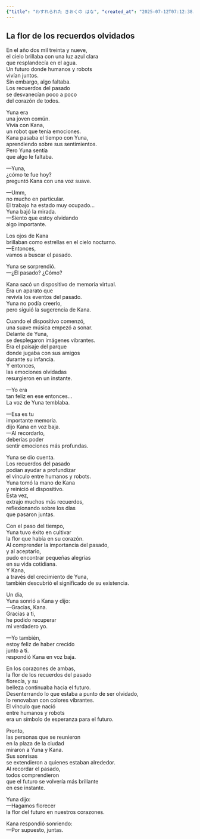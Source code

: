 ```yaml
---
{"title": "わすれられた きおくの はな", "created_at": "2025-07-12T07:12:38.830577+09:00", "pattern_id": 8, "pattern_name": "未来の忘却型", "year": 2039}
---
```


## La flor de los recuerdos olvidados

En el año dos mil treinta y nueve,  
el cielo brillaba con una luz azul clara  
que resplandecía en el agua.  
Un futuro donde humanos y robots  
vivían juntos.  
Sin embargo, algo faltaba.  
Los recuerdos del pasado  
se desvanecían poco a poco  
del corazón de todos.

Yuna era  
una joven común.  
Vivía con Kana,  
un robot que tenía emociones.  
Kana pasaba el tiempo con Yuna,  
aprendiendo sobre sus sentimientos.  
Pero Yuna sentía  
que algo le faltaba.

—Yuna,  
¿cómo te fue hoy?  
preguntó Kana con una voz suave.

—Umm,  
no mucho en particular.  
El trabajo ha estado muy ocupado...  
Yuna bajó la mirada.  
—Siento que estoy olvidando  
algo importante.

Los ojos de Kana  
brillaban como estrellas en el cielo nocturno.  
—Entonces,  
vamos a buscar el pasado.

Yuna se sorprendió.  
—¿El pasado? ¿Cómo?

Kana sacó un dispositivo de memoria virtual.  
Era un aparato que  
revivía los eventos del pasado.  
Yuna no podía creerlo,  
pero siguió la sugerencia de Kana.

Cuando el dispositivo comenzó,  
una suave música empezó a sonar.  
Delante de Yuna,  
se desplegaron imágenes vibrantes.  
Era el paisaje del parque  
donde jugaba con sus amigos  
durante su infancia.  
Y entonces,  
las emociones olvidadas  
resurgieron en un instante.

—Yo era  
tan feliz en ese entonces...  
La voz de Yuna temblaba.

—Esa es tu  
importante memoria.  
dijo Kana en voz baja.  
—Al recordarlo,  
deberías poder  
sentir emociones más profundas.

Yuna se dio cuenta.  
Los recuerdos del pasado  
podían ayudar a profundizar  
el vínculo entre humanos y robots.  
Yuna tomó la mano de Kana  
y reinició el dispositivo.  
Esta vez,  
extrajo muchos más recuerdos,  
reflexionando sobre los días  
que pasaron juntas.

Con el paso del tiempo,  
Yuna tuvo éxito en cultivar  
la flor que había en su corazón.  
Al comprender la importancia del pasado,  
y al aceptarlo,  
pudo encontrar pequeñas alegrías  
en su vida cotidiana.  
Y Kana,  
a través del crecimiento de Yuna,  
también descubrió el significado de su existencia.

Un día,  
Yuna sonrió a Kana y dijo:  
—Gracias, Kana.  
Gracias a ti,  
he podido recuperar  
mi verdadero yo.

—Yo también,  
estoy feliz de haber crecido  
junto a ti.  
respondió Kana en voz baja.

En los corazones de ambas,  
la flor de los recuerdos del pasado  
florecía, y su  
belleza continuaba hacia el futuro.  
Desenterrando lo que estaba a punto de ser olvidado,  
lo renovaban con colores vibrantes.  
El vínculo que nació  
entre humanos y robots  
era un símbolo de esperanza para el futuro.

Pronto,  
las personas que se reunieron  
en la plaza de la ciudad  
miraron a Yuna y Kana.  
Sus sonrisas  
se extendieron a quienes estaban alrededor.  
Al recordar el pasado,  
todos comprendieron  
que el futuro se volvería más brillante  
en ese instante.

Yuna dijo:  
—Hagamos florecer  
la flor del futuro en nuestros corazones.

Kana respondió sonriendo:  
—Por supuesto, juntas.
